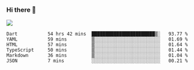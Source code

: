 ### Hi there 👋

<!--
**guozhigq/guozhigq** is a ✨ _special_ ✨ repository because its `README.md` (this file) appears on your GitHub profile.

Here are some ideas to get you started:

- 🔭 I’m currently working on ...
- 🌱 I’m currently learning ...
- 👯 I’m looking to collaborate on ...
- 🤔 I’m looking for help with ...
- 💬 Ask me about ...
- 📫 How to reach me: ...
- 😄 Pronouns: ...
- ⚡ Fun fact: ...
-->
![](https://github-readme-stats.vercel.app/api?username=guozhigq&show_icons=true)
<!--START_SECTION:waka-->

```text
Dart           54 hrs 42 mins  ███████████████████████▒░   93.77 %
YAML           59 mins         ▒░░░░░░░░░░░░░░░░░░░░░░░░   01.69 %
HTML           57 mins         ▒░░░░░░░░░░░░░░░░░░░░░░░░   01.64 %
TypeScript     50 mins         ▒░░░░░░░░░░░░░░░░░░░░░░░░   01.44 %
Markdown       36 mins         ▒░░░░░░░░░░░░░░░░░░░░░░░░   01.04 %
JSON           7 mins          ░░░░░░░░░░░░░░░░░░░░░░░░░   00.21 %
```

<!--END_SECTION:waka-->

